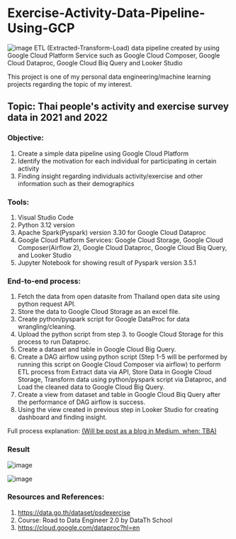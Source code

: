 # Exercise-Activity-Data-Pipeline-Using-GCP

![image](https://github.com/NapojTH/Exercise-Activity-Data-Pipeline-Using-GCP/assets/67892412/4d351b43-eee4-44e0-9818-31b27bee5434)
ETL (Extracted-Transform-Load) data pipeline created by using Google Cloud Platform Service such as Google Cloud Composer, Google Cloud Dataproc, Google Cloud Biq Query and Looker Studio

This project is one of my personal data engineering/machine learning projects regarding the topic of my interest.

## Topic: Thai people's activity and exercise survey data in 2021 and 2022

### Objective: 
1. Create a simple data pipeline using Google Cloud Platform
2. Identify the motivation for each individual for participating in certain activity
3. Finding insight regarding individuals activity/exercise and other information such as their demographics

### Tools:
1. Visual Studio Code
2. Python 3.12 version
3. Apache Spark(Pyspark) version 3.30 for Google Cloud Dataproc
4. Google Cloud Platform Services: Google Cloud Storage, Google Cloud Composer(Airflow 2), Google Cloud Dataproc, Google Cloud Biq Query, and Looker Studio
5. Jupyter Notebook for showing result of Pyspark version 3.5.1

### End-to-end process:
1. Fetch the data from open datasite from Thailand open data site using python request API. 
2. Store the data to Google Cloud Storage as an excel file.
3. Create python/pyspark script for Google DataProc for data wrangling/cleaning.
4. Upload the python script from step 3. to Google Cloud Storage for this process to run Dataproc.
5. Create a dataset and table in Google Cloud Big Query. 
6. Create a DAG airflow using python script (Step 1-5 will be performed by running this script on Google Cloud Composer via airflow) to perform ETL process
   from Extract data via API, Store Data in Google Cloud Storage, Transform data using python/pyspark script via Dataproc, and Load the cleaned data to Google Cloud Big Query.
7. Create a view from dataset and table in Google Cloud Biq Query after the performance of DAG airflow is success.
8. Using the view created in previous step in Looker Studio for creating dashboard and finding insight.

Full process explanation: [(Will be post as a blog in Medium, when: TBA)](https://medium.com/@gunj.napoj/my-interest-project-thai-people-exercise-and-activities-etl-data-pipeline-08aa14df4db6)

### Result
![image](https://github.com/NapojTH/Exercise-Activity-Data-Pipeline-Using-GCP/assets/67892412/1b953337-2b8c-4ef2-be3b-71ed7488e53e)

![image](https://github.com/NapojTH/Exercise-Activity-Data-Pipeline-Using-GCP/assets/67892412/f4375fbf-91eb-4819-a6da-fb2194796d45)


### Resources and References:
1. https://data.go.th/dataset/psdexercise
2. Course: Road to Data Engineer 2.0 by DataTh School
3. https://cloud.google.com/dataproc?hl=en
